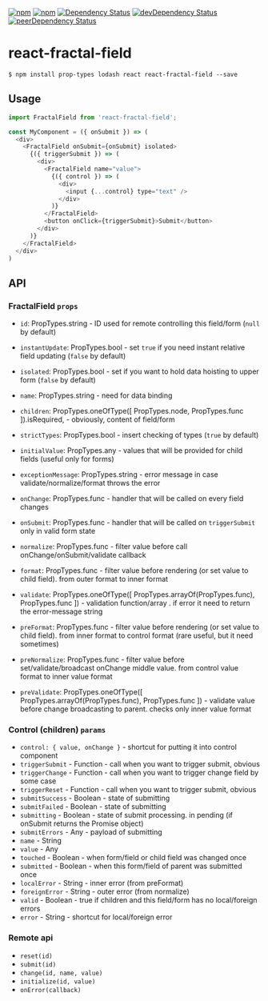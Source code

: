 [![npm](http://img.shields.io/npm/v/react-fractal-field.svg?style=flat-square)](https://www.npmjs.com/package/react-fractal-field)
[![npm](http://img.shields.io/npm/l/react-fractal-field.svg?style=flat-square)](http://opensource.org/licenses/MIT)
[![Dependency Status](https://david-dm.org/aliaksandr-master/react-fractal-field.svg?style=flat-square)](https://david-dm.org/aliaksandr-master/react-fractal-field)
[![devDependency Status](https://david-dm.org/aliaksandr-master/react-fractal-field/dev-status.svg?style=flat-square)](https://david-dm.org/aliaksandr-master/react-fractal-field#info=devDependencies)
[![peerDependency Status](https://david-dm.org/aliaksandr-master/react-fractal-field/peer-status.svg?style=flat-square)](https://david-dm.org/aliaksandr-master/react-fractal-field?type=peer)

# react-fractal-field

```shell
$ npm install prop-types lodash react react-fractal-field --save
```

## Usage

```javascript
import FractalField from 'react-fractal-field';

const MyComponent = ({ onSubmit }) => (
  <div>
    <FractalField onSubmit={onSubmit} isolated>
      {({ triggerSubmit }) => (
        <div>
          <FractalField name="value">
            {({ control }) => (
              <div>
                <input {...control} type="text" />
              </div>
            )}
          </FractalField>
          <button onClick={triggerSubmit}>Submit</button>
        </div>
      )}
    </FractalField>  
  </div>
)
```

## API

### FractalField `props`

- `id`: PropTypes.string - ID used for remote controlling this field/form (`null` by default)
- `instantUpdate`: PropTypes.bool - set `true` if you need instant relative field updating (`false` by default)
- `isolated`: PropTypes.bool - set if you want to hold data hoisting to upper form (`false` by default)
- `name`: PropTypes.string - need for data binding
- `children`: PropTypes.oneOfType([ PropTypes.node, PropTypes.func ]).isRequired, - obviously, content of field/form
- `strictTypes`: PropTypes.bool - insert checking of types (`true` by default)
- `initialValue`: PropTypes.any - values that will be provided for child fields (useful only for forms)
- `exceptionMessage`: PropTypes.string - error message in case validate/normalize/format throws the error


- `onChange`: PropTypes.func - handler that will be called on every field changes
- `onSubmit`: PropTypes.func - handler that will be called on `triggerSubmit` only in valid form state
- `normalize`: PropTypes.func - filter value before call onChange/onSubmit/validate callback 
- `format`: PropTypes.func - filter value before rendering (or set value to child field). from outer format to inner format
- `validate`: PropTypes.oneOfType([ PropTypes.arrayOf(PropTypes.func), PropTypes.func ]) - validation function/array . if error it need to return the error-message string
- `preFormat`: PropTypes.func - filter value before rendering (or set value to child field). from inner format to control format (rare useful, but it need sometimes)
- `preNormalize`: PropTypes.func - filter value before set/validate/broadcast onChange middle value. from control value format to inner value format
- `preValidate`: PropTypes.oneOfType([ PropTypes.arrayOf(PropTypes.func), PropTypes.func ]) - validate value before change broadcasting to parent. checks only inner value format


### Control (children) `params`

- `control: { value, onChange }` - shortcut for putting it into control component
- `triggerSubmit` - Function - call when you want to trigger submit, obvious
- `triggerChange` - Function - call when you want to trigger change field by some case
- `triggerReset` - Function - call when you want to trigger submit, obvious
- `submitSuccess` - Boolean - state of submitting 
- `submitFailed` - Boolean - state of submitting
- `submitting` - Boolean - state of submit processing. in pending (if onSubmit returns the Promise object)
- `submitErrors` - Any - payload of submitting
- `name` - String
- `value` - Any
- `touched` - Boolean - when form/field or child field was changed once
- `submitted` - Boolean - when this form/field of parent was submitted once
- `localError` - String - inner error (from preFormat)
- `foreignError` - String - outer error (from normalize)
- `valid` - Boolean - true if children and this field/form has no local/foreign errors
- `error` - String - shortcut for local/foreign error


### Remote api

- `reset(id)`
- `submit(id)` 
- `change(id, name, value)` 
- `initialize(id, value)` 
- `onError(callback)`
